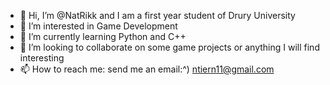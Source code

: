 - 👋 Hi, I’m @NatRikk and I am a first year student of Drury University 
- 👀 I’m interested in Game Development 
- 🌱 I’m currently learning Python and C++
- 💞️ I’m looking to collaborate on some game projects or anything I will find interesting 
- 📫 How to reach me: send me an email:^)  ntiern11@gmail.com

<!---
NatRikk/NatRikk is a ✨ special ✨ repository because its `README.md` (this file) appears on your GitHub profile.
You can click the Preview link to take a look at your changes.
--->
